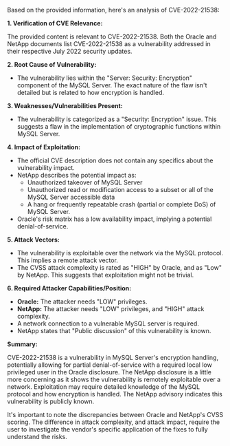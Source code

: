 Based on the provided information, here's an analysis of CVE-2022-21538:

**1. Verification of CVE Relevance:**

The provided content is relevant to CVE-2022-21538. Both the Oracle and NetApp documents list CVE-2022-21538 as a vulnerability addressed in their respective July 2022 security updates.

**2. Root Cause of Vulnerability:**

*   The vulnerability lies within the "Server: Security: Encryption" component of the MySQL Server. The exact nature of the flaw isn't detailed but is related to how encryption is handled.

**3. Weaknesses/Vulnerabilities Present:**

*   The vulnerability is categorized as a "Security: Encryption" issue. This suggests a flaw in the implementation of cryptographic functions within MySQL Server.

**4. Impact of Exploitation:**

*   The official CVE description does not contain any specifics about the vulnerability impact.
*   NetApp describes the potential impact as:
    *   Unauthorized takeover of MySQL Server
    *   Unauthorized read or modification access to a subset or all of the MySQL Server accessible data
    *   A hang or frequently repeatable crash (partial or complete DoS) of MySQL Server.
*   Oracle's risk matrix has a low availability impact, implying a potential denial-of-service.

**5. Attack Vectors:**

*   The vulnerability is exploitable over the network via the MySQL protocol. This implies a remote attack vector.
*   The CVSS attack complexity is rated as "HIGH" by Oracle, and as "Low" by NetApp. This suggests that exploitation might not be trivial.

**6. Required Attacker Capabilities/Position:**

*   **Oracle:** The attacker needs "LOW" privileges.
*   **NetApp:** The attacker needs "LOW" privileges, and "HIGH" attack complexity.
*   A network connection to a vulnerable MySQL server is required.
*   NetApp states that "Public discussion" of this vulnerability is known.

**Summary:**

CVE-2022-21538 is a vulnerability in MySQL Server's encryption handling, potentially allowing for partial denial-of-service with a required local low privileged user in the Oracle disclosure. The NetApp disclosure is a little more concerning as it shows the vulnerability is remotely exploitable over a network. Exploitation may require detailed knowledge of the MySQL protocol and how encryption is handled. The NetApp advisory indicates this vulnerability is publicly known.

It's important to note the discrepancies between Oracle and NetApp's CVSS scoring. The difference in attack complexity, and attack impact, require the user to investigate the vendor's specific application of the fixes to fully understand the risks.